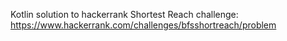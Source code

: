 Kotlin solution to hackerrank Shortest Reach challenge:
https://www.hackerrank.com/challenges/bfsshortreach/problem